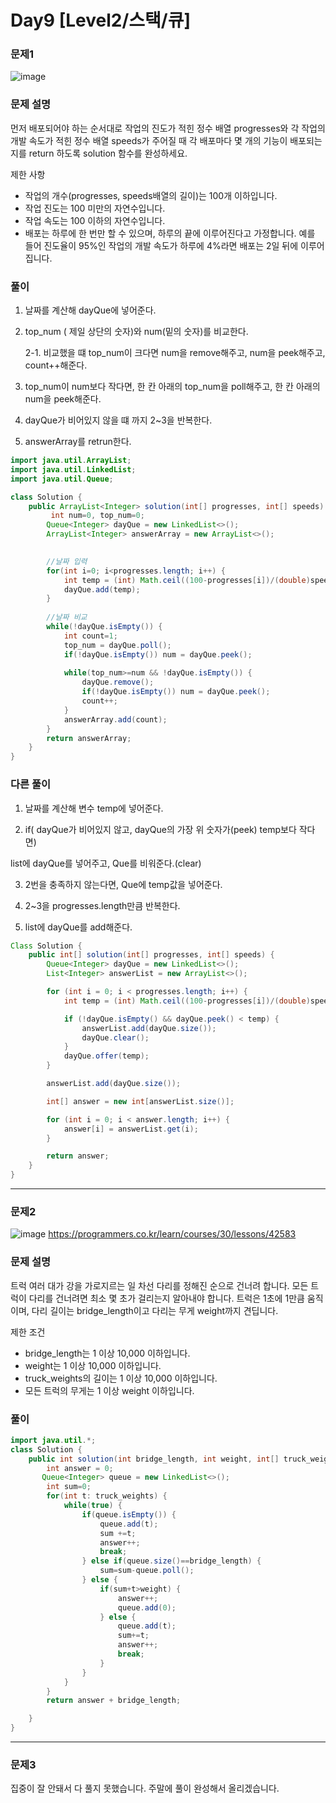 # Day9 [Level2/스택/큐]
### 문제1
![image](https://user-images.githubusercontent.com/45223821/107254187-694adb80-6a7a-11eb-8468-26e18b48aa2c.png)
### 문제 설명
먼저 배포되어야 하는 순서대로 작업의 진도가 적힌 정수 배열 progresses와 각 작업의 개발 속도가 적힌 정수 배열 speeds가 주어질 때 각 배포마다 몇 개의 기능이 배포되는지를 return 하도록 solution 함수를 완성하세요.


제한 사항
- 작업의 개수(progresses, speeds배열의 길이)는 100개 이하입니다.
- 작업 진도는 100 미만의 자연수입니다.
- 작업 속도는 100 이하의 자연수입니다.
- 배포는 하루에 한 번만 할 수 있으며, 하루의 끝에 이루어진다고 가정합니다. 예를 들어 진도율이 95%인 작업의 개발 속도가 하루에 4%라면 배포는 2일 뒤에 이루어집니다.

### 풀이
1. 날짜를 계산해 dayQue에 넣어준다.

2. top_num ( 제일 상단의 숫자)와 num(밑의 숫자)를 비교한다.

    2-1. 비교했을 떄 top_num이 크다면 num을 remove해주고, num을 peek해주고, count++해준다.

3. top_num이 num보다 작다면, 한 칸 아래의 top_num을 poll해주고, 한 칸 아래의 num을 peek해준다.

4. dayQue가 비어있지 않을 떄 까지 2~3을 반복한다.

5. answerArray를 retrun한다.
```java
import java.util.ArrayList;
import java.util.LinkedList;
import java.util.Queue;

class Solution {
    public ArrayList<Integer> solution(int[] progresses, int[] speeds) {
         int num=0, top_num=0;
        Queue<Integer> dayQue = new LinkedList<>();
        ArrayList<Integer> answerArray = new ArrayList<>();
        

        //날짜 입력
        for(int i=0; i<progresses.length; i++) {
        	int temp = (int) Math.ceil((100-progresses[i])/(double)speeds[i]);
        	dayQue.add(temp);
        }
        
        //날짜 비교
        while(!dayQue.isEmpty()) {
        	int count=1;
        	top_num = dayQue.poll();
        	if(!dayQue.isEmpty()) num = dayQue.peek();
        	
        	while(top_num>=num && !dayQue.isEmpty()) {
        		dayQue.remove();
        		if(!dayQue.isEmpty()) num = dayQue.peek();
        		count++;
        	}
        	answerArray.add(count);
        }
        return answerArray;
    }
}
```
### 다른 풀이
1. 날짜를 계산해 변수 temp에 넣어준다.

2. if( dayQue가 비어있지 않고, dayQue의 가장 위 숫자가(peek) temp보다 작다면) 

list에 dayQue를 넣어주고, Que를 비워준다.(clear)

3. 2번을 충족하지 않는다면, Que에 temp값을 넣어준다.

4. 2~3을 progresses.length만큼 반복한다.

5. list에 dayQue를 add해준다.
```java
Class Solution {
    public int[] solution(int[] progresses, int[] speeds) {
        Queue<Integer> dayQue = new LinkedList<>();
        List<Integer> answerList = new ArrayList<>();

        for (int i = 0; i < progresses.length; i++) {
        	int temp = (int) Math.ceil((100-progresses[i])/(double)speeds[i]);

            if (!dayQue.isEmpty() && dayQue.peek() < temp) {
                answerList.add(dayQue.size());
                dayQue.clear();
            }
            dayQue.offer(temp);
        }

        answerList.add(dayQue.size());

        int[] answer = new int[answerList.size()];

        for (int i = 0; i < answer.length; i++) {
            answer[i] = answerList.get(i);
        }

        return answer;
    }
}
```





---
### 문제2
![image](https://user-images.githubusercontent.com/45223821/107253233-75826900-6a79-11eb-906d-c7965165fcda.png)
<https://programmers.co.kr/learn/courses/30/lessons/42583>

### 문제 설명
트럭 여러 대가 강을 가로지르는 일 차선 다리를 정해진 순으로 건너려 합니다. 모든 트럭이 다리를 건너려면 최소 몇 초가 걸리는지 알아내야 합니다. 트럭은 1초에 1만큼 움직이며, 다리 길이는 bridge_length이고 다리는 무게 weight까지 견딥니다.


제한 조건
- bridge_length는 1 이상 10,000 이하입니다.
- weight는 1 이상 10,000 이하입니다.
- truck_weights의 길이는 1 이상 10,000 이하입니다.
- 모든 트럭의 무게는 1 이상 weight 이하입니다.

### 풀이
```java
import java.util.*;
class Solution {
    public int solution(int bridge_length, int weight, int[] truck_weights) {
        int answer = 0;
       Queue<Integer> queue = new LinkedList<>();
		int sum=0;
		for(int t: truck_weights) {
			while(true) {
				if(queue.isEmpty()) {
					queue.add(t);
					sum +=t;
					answer++;
					break;
				} else if(queue.size()==bridge_length) {
					sum=sum-queue.poll();
				} else {
					if(sum+t>weight) {
						answer++;
						queue.add(0);
					} else {
						queue.add(t);
						sum+=t;
						answer++;
						break;
					}
				}
			}
		}
		return answer + bridge_length;

    }
}
```
---
### 문제3
집중이 잘 안돼서 다 풀지 못했습니다.
주말에 풀이 완성해서 올리겠습니다.